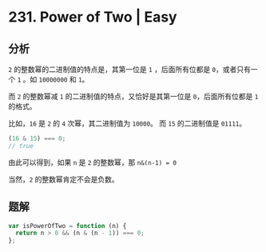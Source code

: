 # 231. Power of Two | Easy

## 分析

`2` 的整数幂的二进制值的特点是，其第一位是 `1` ，后面所有位都是 `0`，或者只有一个 `1` 。如 `10000000` 和 `1`。

而 `2` 的整数幂减 `1` 的二进制值的特点，又恰好是其第一位是 `0`，后面所有位都是 `1` 的格式。

比如，`16` 是 `2` 的 `4` 次幂，其二进制值为 `10000`。
而 `15` 的二进制值是 `01111`。

```js
(16 & 15) === 0;
// true
```

由此可以得到，如果 `n` 是 `2` 的整数幂，那 `n&(n-1) = 0`

当然，`2` 的整数幂肯定不会是负数。

## 题解

```js
var isPowerOfTwo = function (n) {
  return n > 0 && (n & (n - 1)) === 0;
};
```
